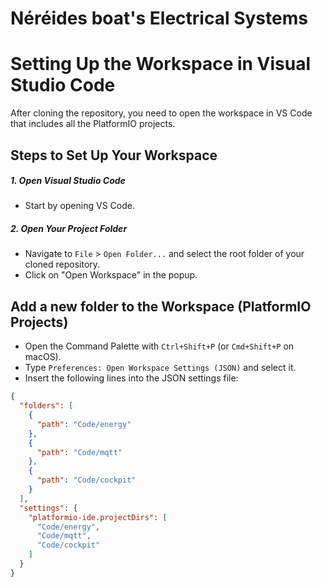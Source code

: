 # Néréides boat's Electrical Systems
# Setting Up the Workspace in Visual Studio Code

After cloning the repository, you need to open the workspace in VS Code that includes all the PlatformIO projects.

## Steps to Set Up Your Workspace






##### 1. Open Visual Studio Code

 - Start by opening VS Code.

##### 2. Open Your Project Folder

- Navigate to `File` > `Open Folder...` and select the root folder of your cloned repository.
- Click on "Open Workspace" in the popup.



##  Add a new folder to the Workspace (PlatformIO Projects)

- Open the Command Palette with `Ctrl+Shift+P` (or `Cmd+Shift+P` on macOS).
- Type `Preferences: Open Workspace Settings (JSON)` and select it.
- Insert the following lines into the JSON settings file:

```json
{
  "folders": [
    {
      "path": "Code/energy"
    },
    {
      "path": "Code/mqtt"
    },
    {
      "path": "Code/cockpit"
    }
  ],
  "settings": {
    "platformio-ide.projectDirs": [
      "Code/energy",
      "Code/mqtt",
      "Code/cockpit"
    ]
  }
}
